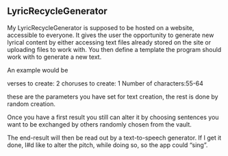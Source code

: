 ## LyricRecycleGenerator

My LyricRecycleGenerator is supposed to be hosted on a website, accessible to everyone. It gives the user the opportunity to generate new lyrical content by either accessing text files already stored on the site or uploading files to work with. You then define a template the program should work with to generate a new text.

An example would be

verses to create: 2
choruses to create: 1
Number of characters:55-64

these are the parameters you have set for text creation, the rest is done by random creation.

Once you have a first result you still can alter it by choosing sentences you want to be exchanged by others randomly chosen from the vault.

The end-result will then be read out by a text-to-speech generator. If I get it done, I#d like to alter the pitch, while doing so, so the app could “sing”.
